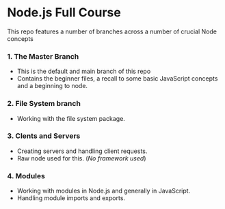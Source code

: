 # Node.js Full Course
This repo features a number of branches across a number of crucial Node concepts

### 1. The Master Branch
- This is the default and main branch of this repo
- Contains the beginner files, a recall to some basic JavaScript concepts and a beginning to node.

### 2. File System branch
- Working with the file system package.

### 3. Clents and Servers
- Creating servers and handling client requests.
- Raw node used for this. (*No framework used*)

### 4. Modules
- Working with modules in Node.js and generally in JavaScript.
- Handling module imports and exports.

  
